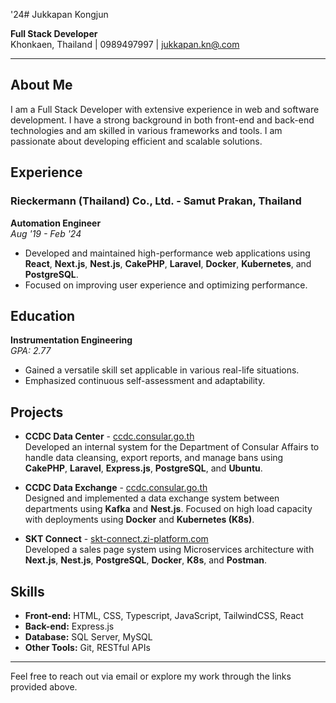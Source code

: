 '24# Jukkapan Kongjun

**Full Stack Developer**  
Khonkaen, Thailand | 0989497997 | [jukkapan.kn@.com](mailto:jukkapan.kn@.com)

---

## About Me

I am a Full Stack Developer with extensive experience in web and software development. I have a strong background in both front-end and back-end technologies and am skilled in various frameworks and tools. I am passionate about developing efficient and scalable solutions.

## Experience

### Rieckermann (Thailand) Co., Ltd. - Samut Prakan, Thailand  
**Automation Engineer**  
*Aug '19 - Feb '24*  
- Developed and maintained high-performance web applications using **React**, **Next.js**, **Nest.js**, **CakePHP**, **Laravel**, **Docker**, **Kubernetes**, and **PostgreSQL**.
- Focused on improving user experience and optimizing performance.


## Education

**Instrumentation Engineering**  
*GPA: 2.77*  
- Gained a versatile skill set applicable in various real-life situations.
- Emphasized continuous self-assessment and adaptability.

## Projects

- **CCDC Data Center** - [ccdc.consular.go.th](https://ccdc.consular.go.th)  
  Developed an internal system for the Department of Consular Affairs to handle data cleansing, export reports, and manage bans using **CakePHP**, **Laravel**, **Express.js**, **PostgreSQL**, and **Ubuntu**.

- **CCDC Data Exchange** - [ccdc.consular.go.th](https://ccdc.consular.go.th)  
  Designed and implemented a data exchange system between departments using **Kafka** and **Nest.js**. Focused on high load capacity with deployments using **Docker** and **Kubernetes (K8s)**.

- **SKT Connect** - [skt-connect.zi-platform.com](https://skt-connect.zi-platform.com)  
  Developed a sales page system using Microservices architecture with **Next.js**, **Nest.js**, **PostgreSQL**, **Docker**, **K8s**, and **Postman**.

## Skills

- **Front-end:** HTML, CSS, Typescript, JavaScript, TailwindCSS, React  
- **Back-end:** Express.js
- **Database:** SQL Server, MySQL  
- **Other Tools:** Git, RESTful APIs

---

Feel free to reach out via email or explore my work through the links provided above.

